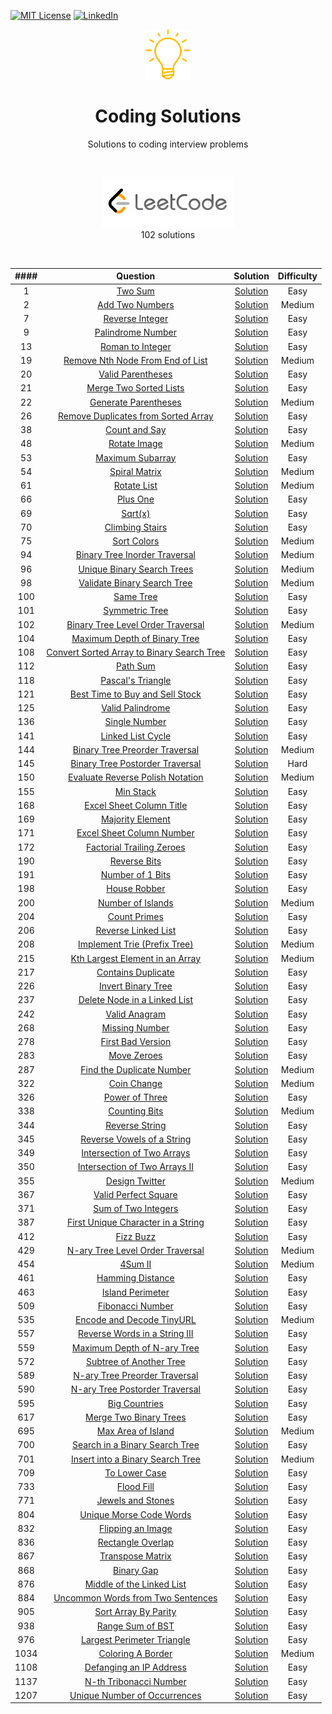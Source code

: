 [![MIT License][license-shield]][license-url]
[![LinkedIn][linkedin-shield]][linkedin-url]

<p align="center"><img src="Images/idea.png" height="80"><h1 align="center">Coding Solutions</h1><p align="center">Solutions to coding interview problems</p></p>

<br/><p align="center"><img src="Images/leetcode.png" height="80"><br/>102 solutions</p><br/>

| #### |                                                        Question                                                        |                                                                                      Solution                                                                                      | Difficulty |
|:----:|:----------------------------------------------------------------------------------------------------------------------:|:----------------------------------------------------------------------------------------------------------------------------------------------------------------------------------:|:----------:|
|    1 |                                   [Two Sum](https://leetcode.com/problems/two-sum/)                                    |                             [Solution](https://github.com/VladislavJevremovic/LeetCode-Solutions/blob/master/leetcode/0001.%20Two%20Sum/Solution.swift)                              |    Easy    |
|    2 |                            [Add Two Numbers](https://leetcode.com/problems/add-two-numbers)                            |                        [Solution](https://github.com/VladislavJevremovic/LeetCode-Solutions/blob/master/leetcode/0002.%20Add%20Two%20Numbers/Solution.swift)                         |   Medium   |
|    7 |                           [Reverse Integer](https://leetcode.com/problems/reverse-integer/)                            |                         [Solution](https://github.com/VladislavJevremovic/LeetCode-Solutions/blob/master/leetcode/0007.%20Reverse%20Integer/Solution.swift)                          |    Easy    |
|    9 |                         [Palindrome Number](https://leetcode.com/problems/palindrome-number/)                          |                        [Solution](https://github.com/VladislavJevremovic/LeetCode-Solutions/blob/master/leetcode/0009.%20Palindrome%20Number/Solution.swift)                         |    Easy    |
|   13 |                          [Roman to Integer](https://leetcode.com/problems/roman-to-integer/)                           |                        [Solution](https://github.com/VladislavJevremovic/LeetCode-Solutions/blob/master/leetcode/0013.%20Roman%20to%20Integer/Solution.swift)                        |    Easy    |
|   19 |           [Remove Nth Node From End of List](https://leetcode.com/problems/remove-nth-node-from-end-of-list)           |            [Solution](https://github.com/VladislavJevremovic/LeetCode-Solutions/blob/master/leetcode/0019.%20Remove%20Nth%20Node%20From%20End%20of%20List/Solution.swift)            |   Medium   |
|   20 |                         [Valid Parentheses](https://leetcode.com/problems/valid-parentheses/)                          |                        [Solution](https://github.com/VladislavJevremovic/LeetCode-Solutions/blob/master/leetcode/0020.%20Valid%20Parentheses/Solution.swift)                         |    Easy    |
|   21 |                    [Merge Two Sorted Lists](https://leetcode.com/problems/merge-two-sorted-lists/)                     |                     [Solution](https://github.com/VladislavJevremovic/LeetCode-Solutions/blob/master/leetcode/0021.%20Merge%20Two%20Sorted%20Lists/Solution.py)                      |    Easy    |
|   22 |                      [Generate Parentheses](https://leetcode.com/problems/generate-parentheses/)                       |                       [Solution](https://github.com/VladislavJevremovic/LeetCode-Solutions/blob/master/leetcode/0022.%20Generate%20Parentheses/Solution.java)                        |   Medium   |
|   26 |       [Remove Duplicates from Sorted Array](https://leetcode.com/problems/remove-duplicates-from-sorted-array/)        |            [Solution](https://github.com/VladislavJevremovic/LeetCode-Solutions/blob/master/leetcode/0026.%20Remove%20Duplicates%20from%20Sorted%20Array/Solution.swift)             |    Easy    |
|   38 |                             [Count and Say](https://leetcode.com/problems/count-and-say/)                              |                         [Solution](https://github.com/VladislavJevremovic/LeetCode-Solutions/blob/master/leetcode/0038.%20Count%20and%20Say/Solution.swift)                          |    Easy    |
|   48 |                              [Rotate Image](https://leetcode.com/problems/rotate-image/)                               |                           [Solution](https://github.com/VladislavJevremovic/LeetCode-Solutions/blob/master/leetcode/0048.%20Rotate%20Image/Solution.swift)                           |   Medium   |
|   53 |                          [Maximum Subarray](https://leetcode.com/problems/maximum-subarray/)                           |                         [Solution](https://github.com/VladislavJevremovic/LeetCode-Solutions/blob/master/leetcode/0053.%20Maximum%20Subarray/Solution.swift)                         |    Easy    |
|   54 |                             [Spiral Matrix](https://leetcode.com/problems/spiral-matrix/)                              |                          [Solution](https://github.com/VladislavJevremovic/LeetCode-Solutions/blob/master/leetcode/0054.%20Spiral%20Matrix/Solution.swift)                           |   Medium   |
|   61 |                                [Rotate List](https://leetcode.com/problems/rotate-list)                                |                             [Solution](https://github.com/VladislavJevremovic/LeetCode-Solutions/blob/master/leetcode/0061.%20Rotate%20List/Solution.py)                             |   Medium   |
|   66 |                                  [Plus One](https://leetcode.com/problems/plus-one/)                                   |                             [Solution](https://github.com/VladislavJevremovic/LeetCode-Solutions/blob/master/leetcode/0066.%20Plus%20One/Solution.swift)                             |    Easy    |
|   69 |                                    [Sqrt(x)](https://leetcode.com/problems/sqrtx/)                                     |                              [Solution](https://github.com/VladislavJevremovic/LeetCode-Solutions/blob/master/leetcode/0069.%20Sqrt(x)/Solution.swift)                               |    Easy    |
|   70 |                           [Climbing Stairs](https://leetcode.com/problems/climbing-stairs/)                            |                         [Solution](https://github.com/VladislavJevremovic/LeetCode-Solutions/blob/master/leetcode/0070.%20Climbing%20Stairs/Solution.swift)                          |    Easy    |
|   75 |                               [Sort Colors](https://leetcode.com/problems/sort-colors/)                                |                           [Solution](https://github.com/VladislavJevremovic/LeetCode-Solutions/blob/master/leetcode/0075.%20Sort%20Colors/Solution.swift)                            |   Medium   |
|   94 |             [Binary Tree Inorder Traversal](https://leetcode.com/problems/binary-tree-inorder-traversal/)              |                [Solution](https://github.com/VladislavJevremovic/LeetCode-Solutions/blob/master/leetcode/0094.%20Binary%20Tree%20Inorder%20Traversal/Solution.swift)                 |   Medium   |
|   96 |                [Unique Binary Search Trees](https://leetcode.com/problems/unique-binary-search-trees/)                 |                  [Solution](https://github.com/VladislavJevremovic/LeetCode-Solutions/blob/master/leetcode/0096.%20Unique%20Binary%20Search%20Trees/Solution.swift)                  |   Medium   |
|   98 |               [Validate Binary Search Tree](https://leetcode.com/problems/validate-binary-search-tree/)                |                 [Solution](https://github.com/VladislavJevremovic/LeetCode-Solutions/blob/master/leetcode/0098.%20Validate%20Binary%20Search%20Tree/Solution.swift)                  |   Medium   |
|  100 |                                 [Same Tree](https://leetcode.com/problems/same-tree/)                                  |                            [Solution](https://github.com/VladislavJevremovic/LeetCode-Solutions/blob/master/leetcode/0100.%20Same%20Tree/Solution.swift)                             |    Easy    |
|  101 |                            [Symmetric Tree](https://leetcode.com/problems/symmetric-tree/)                             |                          [Solution](https://github.com/VladislavJevremovic/LeetCode-Solutions/blob/master/leetcode/0101.%20Symmetric%20Tree/Solution.swift)                          |    Easy    |
|  102 |         [Binary Tree Level Order Traversal](https://leetcode.com/problems/binary-tree-level-order-traversal/)          |             [Solution](https://github.com/VladislavJevremovic/LeetCode-Solutions/blob/master/leetcode/0102.%20Binary%20Tree%20Level%20Order%20Traversal/Solution.swift)              |   Medium   |
|  104 |              [Maximum Depth of Binary Tree](https://leetcode.com/problems/maximum-depth-of-binary-tree/)               |                [Solution](https://github.com/VladislavJevremovic/LeetCode-Solutions/blob/master/leetcode/0104.%20Maximum%20Depth%20of%20Binary%20Tree/Solution.swift)                |    Easy    |
|  108 |[Convert Sorted Array to Binary Search Tree](https://leetcode.com/problems/convert-sorted-array-to-binary-search-tree/) |       [Solution](https://github.com/VladislavJevremovic/LeetCode-Solutions/blob/master/leetcode/0108.%20Convert%20Sorted%20Array%20to%20Binary%20Search%20Tree/Solution.swift)       |    Easy    |
|  112 |                                  [Path Sum](https://leetcode.com/problems/path-sum/)                                   |                             [Solution](https://github.com/VladislavJevremovic/LeetCode-Solutions/blob/master/leetcode/0112.%20Path%20Sum/Solution.swift)                             |    Easy    |
|  118 |                          [Pascal's Triangle](https://leetcode.com/problems/pascals-triangle/)                          |                        [Solution](https://github.com/VladislavJevremovic/LeetCode-Solutions/blob/master/leetcode/0118.%20Pascal's%20Triangle/Solution.swift)                         |    Easy    |
|  121 |           [Best Time to Buy and Sell Stock](https://leetcode.com/problems/best-time-to-buy-and-sell-stock/)            |            [Solution](https://github.com/VladislavJevremovic/LeetCode-Solutions/blob/master/leetcode/0121.%20Best%20Time%20to%20Buy%20and%20Sell%20Stock/Solution.swift)             |    Easy    |
|  125 |                          [Valid Palindrome](https://leetcode.com/problems/valid-palindrome/)                           |                         [Solution](https://github.com/VladislavJevremovic/LeetCode-Solutions/blob/master/leetcode/0125.%20Valid%20Palindrome/Solution.swift)                         |    Easy    |
|  136 |                             [Single Number](https://leetcode.com/problems/single-number/)                              |                          [Solution](https://github.com/VladislavJevremovic/LeetCode-Solutions/blob/master/leetcode/0136.%20Single%20Number/Solution.swift)                           |    Easy    |
|  141 |                         [Linked List Cycle](https://leetcode.com/problems/linked-list-cycle/)                          |                         [Solution](https://github.com/VladislavJevremovic/LeetCode-Solutions/blob/master/leetcode/0141.%20Linked%20List%20Cycle/Solution.py)                         |    Easy    |
|  144 |            [Binary Tree Preorder Traversal](https://leetcode.com/problems/binary-tree-preorder-traversal/)             |                [Solution](https://github.com/VladislavJevremovic/LeetCode-Solutions/blob/master/leetcode/0144.%20Binary%20Tree%20Preorder%20Traversal/Solution.swift)                |   Medium   |
|  145 |           [Binary Tree Postorder Traversal](https://leetcode.com/problems/binary-tree-postorder-traversal/)            |               [Solution](https://github.com/VladislavJevremovic/LeetCode-Solutions/blob/master/leetcode/0145.%20Binary%20Tree%20Postorder%20Traversal/Solution.swift)                |    Hard    |
|  150 |          [Evaluate Reverse Polish Notation](https://leetcode.com/problems/evaluate-reverse-polish-notation/)           |               [Solution](https://github.com/VladislavJevremovic/LeetCode-Solutions/blob/master/leetcode/0150.%20Evaluate%20Reverse%20Polish%20Notation/Solution.swift)               |   Medium   |
|  155 |                                 [Min Stack](https://leetcode.com/problems/min-stack/)                                  |                            [Solution](https://github.com/VladislavJevremovic/LeetCode-Solutions/blob/master/leetcode/0155.%20Min%20Stack/Solution.swift)                             |    Easy    |
|  168 |                  [Excel Sheet Column Title](https://leetcode.com/problems/excel-sheet-column-title/)                   |                   [Solution](https://github.com/VladislavJevremovic/LeetCode-Solutions/blob/master/leetcode/0168.%20Excel%20Sheet%20Column%20Title/Solution.swift)                   |    Easy    |
|  169 |                          [Majority Element](https://leetcode.com/problems/majority-element/)                           |                         [Solution](https://github.com/VladislavJevremovic/LeetCode-Solutions/blob/master/leetcode/0169.%20Majority%20Element/Solution.swift)                         |    Easy    |
|  171 |                 [Excel Sheet Column Number](https://leetcode.com/problems/excel-sheet-column-number/)                  |                  [Solution](https://github.com/VladislavJevremovic/LeetCode-Solutions/blob/master/leetcode/0171.%20Excel%20Sheet%20Column%20Number/Solution.swift)                   |    Easy    |
|  172 |                 [Factorial Trailing Zeroes](https://leetcode.com/problems/factorial-trailing-zeroes/)                  |                   [Solution](https://github.com/VladislavJevremovic/LeetCode-Solutions/blob/master/leetcode/0172.%20Factorial%20Trailing%20Zeroes/Solution.swift)                    |    Easy    |
|  190 |                              [Reverse Bits](https://leetcode.com/problems/reverse-bits/)                               |                           [Solution](https://github.com/VladislavJevremovic/LeetCode-Solutions/blob/master/leetcode/0190.%20Reverse%20Bits/Solution.swift)                           |    Easy    |
|  191 |                          [Number of 1 Bits](https://leetcode.com/problems/number-of-1-bits/)                           |                       [Solution](https://github.com/VladislavJevremovic/LeetCode-Solutions/blob/master/leetcode/0191.%20Number%20of%201%20Bits/Solution.swift)                       |    Easy    |
|  198 |                        [House Robber](https://leetcode.com/problems/house-robber/submissions/)                         |                           [Solution](https://github.com/VladislavJevremovic/LeetCode-Solutions/blob/master/leetcode/0198.%20House%20Robber/Solution.swift)                           |    Easy    |
|  200 |                          [Number of Islands](https://leetcode.com/problems/number-of-islands)                          |                       [Solution](https://github.com/VladislavJevremovic/LeetCode-Solutions/blob/master/leetcode/0200.%20Number%20of%20Islands/Solution.swift)                        |   Medium   |
|  204 |                              [Count Primes](https://leetcode.com/problems/count-primes/)                               |                           [Solution](https://github.com/VladislavJevremovic/LeetCode-Solutions/blob/master/leetcode/0204.%20Count%20Primes/Solution.swift)                           |    Easy    |
|  206 |                       [Reverse Linked List](https://leetcode.com/problems/reverse-linked-list/)                        |                      [Solution](https://github.com/VladislavJevremovic/LeetCode-Solutions/blob/master/leetcode/0206.%20Reverse%20Linked%20List/Solution.swift)                       |    Easy    |
|  208 |               [Implement Trie (Prefix Tree)](https://leetcode.com/problems/implement-trie-prefix-tree/)                |                 [Solution](https://github.com/VladislavJevremovic/LeetCode-Solutions/blob/master/leetcode/0208.%20Implement%20Trie%20(Prefix%20Tree)/Solution.swift)                 |   Medium   |
|  215 |           [Kth Largest Element in an Array](https://leetcode.com/problems/kth-largest-element-in-an-array/)            |               [Solution](https://github.com/VladislavJevremovic/LeetCode-Solutions/blob/master/leetcode/0215.%20Kth%20Largest%20Element%20in%20an%20Array/Solution.py)               |   Medium   |
|  217 |                        [Contains Duplicate](https://leetcode.com/problems/contains-duplicate/)                         |                        [Solution](https://github.com/VladislavJevremovic/LeetCode-Solutions/blob/master/leetcode/0217.%20Contains%20Duplicate/Solution.swift)                        |    Easy    |
|  226 |                        [Invert Binary Tree](https://leetcode.com/problems/invert-binary-tree/)                         |                        [Solution](https://github.com/VladislavJevremovic/LeetCode-Solutions/blob/master/leetcode/0226.%20Invert%20Binary%20Tree/Solution.py)                         |    Easy    |
|  237 |              [Delete Node in a Linked List](https://leetcode.com/problems/delete-node-in-a-linked-list/)               |                [Solution](https://github.com/VladislavJevremovic/LeetCode-Solutions/blob/master/leetcode/0237.%20Delete%20Node%20in%20a%20Linked%20List/Solution.py)                 |    Easy    |
|  242 |                             [Valid Anagram](https://leetcode.com/problems/valid-anagram/)                              |                          [Solution](https://github.com/VladislavJevremovic/LeetCode-Solutions/blob/master/leetcode/0242.%20Valid%20Anagram/Solution.swift)                           |    Easy    |
|  268 |                            [Missing Number](https://leetcode.com/problems/missing-number/)                             |                          [Solution](https://github.com/VladislavJevremovic/LeetCode-Solutions/blob/master/leetcode/0268.%20Missing%20Number/Solution.swift)                          |    Easy    |
|  278 |                          [First Bad Version](https://leetcode.com/problems/first-bad-version)                          |                         [Solution](https://github.com/VladislavJevremovic/LeetCode-Solutions/blob/master/leetcode/0278.%20First%20Bad%20Version/Solution.py)                         |    Easy    |
|  283 |                               [Move Zeroes](https://leetcode.com/problems/move-zeroes/)                                |                           [Solution](https://github.com/VladislavJevremovic/LeetCode-Solutions/blob/master/leetcode/0283.%20Move%20Zeroes/Solution.swift)                            |    Easy    |
|  287 |                 [Find the Duplicate Number](https://leetcode.com/problems/find-the-duplicate-number/)                  |                  [Solution](https://github.com/VladislavJevremovic/LeetCode-Solutions/blob/master/leetcode/0287.%20Find%20the%20Duplicate%20Number/Solution.swift)                   |   Medium   |
|  322 |                               [Coin Change](https://leetcode.com/problems/coin-change/)                                |                           [Solution](https://github.com/VladislavJevremovic/LeetCode-Solutions/blob/master/leetcode/0322.%20Coin%20Change/Solution.swift)                            |   Medium   |
|  326 |                            [Power of Three](https://leetcode.com/problems/power-of-three/)                             |                         [Solution](https://github.com/VladislavJevremovic/LeetCode-Solutions/blob/master/leetcode/0326.%20Power%20of%20Three/Solution.swift)                         |    Easy    |
|  338 |                             [Counting Bits](https://leetcode.com/problems/counting-bits/)                              |                          [Solution](https://github.com/VladislavJevremovic/LeetCode-Solutions/blob/master/leetcode/0338.%20Counting%20Bits/Solution.swift)                           |   Medium   |
|  344 |                            [Reverse String](https://leetcode.com/problems/reverse-string/)                             |                           [Solution](https://github.com/VladislavJevremovic/LeetCode-Solutions/blob/master/leetcode/0344.%20Reverse%20String/Solution.py)                            |    Easy    |
|  345 |                [Reverse Vowels of a String](https://leetcode.com/problems/reverse-vowels-of-a-string/)                 |                 [Solution](https://github.com/VladislavJevremovic/LeetCode-Solutions/blob/master/leetcode/0345.%20Reverse%20Vowels%20of%20a%20String/Solution.java)                  |    Easy    |
|  349 |                [Intersection of Two Arrays](https://leetcode.com/problems/intersection-of-two-arrays/)                 |                  [Solution](https://github.com/VladislavJevremovic/LeetCode-Solutions/blob/master/leetcode/0349.%20Intersection%20of%20Two%20Arrays/Solution.swift)                  |    Easy    |
|  350 |             [Intersection of Two Arrays II](https://leetcode.com/problems/intersection-of-two-arrays-ii/)              |               [Solution](https://github.com/VladislavJevremovic/LeetCode-Solutions/blob/master/leetcode/0350.%20Intersection%20of%20Two%20Arrays%20II/Solution.swift)                |    Easy    |
|  355 |                            [Design Twitter](https://leetcode.com/problems/design-twitter/)                             |                          [Solution](https://github.com/VladislavJevremovic/LeetCode-Solutions/blob/master/leetcode/0355.%20Design%20Twitter/Solution.swift)                          |   Medium   |
|  367 |                      [Valid Perfect Square](https://leetcode.com/problems/valid-perfect-square/)                       |                      [Solution](https://github.com/VladislavJevremovic/LeetCode-Solutions/blob/master/leetcode/0367.%20Valid%20Perfect%20Square/Solution.swift)                      |    Easy    |
|  371 |                       [Sum of Two Integers](https://leetcode.com/problems/sum-of-two-integers/)                        |                     [Solution](https://github.com/VladislavJevremovic/LeetCode-Solutions/blob/master/leetcode/0371.%20Sum%20of%20Two%20Integers/Solution.swift)                      |    Easy    |
|  387 |        [First Unique Character in a String](https://leetcode.com/problems/first-unique-character-in-a-string/)         |            [Solution](https://github.com/VladislavJevremovic/LeetCode-Solutions/blob/master/leetcode/0387.%20First%20Unique%20Character%20in%20a%20String/Solution.swift)            |    Easy    |
|  412 |                                 [Fizz Buzz](https://leetcode.com/problems/fizz-buzz/)                                  |                              [Solution](https://github.com/VladislavJevremovic/LeetCode-Solutions/blob/master/leetcode/0412.%20Fizz%20Buzz/Solution.py)                              |    Easy    |
|  429 |          [N-ary Tree Level Order Traversal](https://leetcode.com/problems/n-ary-tree-level-order-traversal/)           |              [Solution](https://github.com/VladislavJevremovic/LeetCode-Solutions/blob/master/leetcode/0429.%20N-ary%20Tree%20Level%20Order%20Traversal/Solution.java)               |   Medium   |
|  454 |                                   [4Sum II](https://leetcode.com/problems/4sum-ii/)                                    |                             [Solution](https://github.com/VladislavJevremovic/LeetCode-Solutions/blob/master/leetcode/0454.%204Sum%20II/Solution.swift)                              |   Medium   |
|  461 |                          [Hamming Distance](https://leetcode.com/problems/hamming-distance/)                           |                         [Solution](https://github.com/VladislavJevremovic/LeetCode-Solutions/blob/master/leetcode/0461.%20Hamming%20Distance/Solution.swift)                         |    Easy    |
|  463 |                          [Island Perimeter](https://leetcode.com/problems/island-perimeter/)                           |                         [Solution](https://github.com/VladislavJevremovic/LeetCode-Solutions/blob/master/leetcode/0463.%20Island%20Perimeter/Solution.swift)                         |    Easy    |
|  509 |                          [Fibonacci Number](https://leetcode.com/problems/fibonacci-number/)                           |                          [Solution](https://github.com/VladislavJevremovic/LeetCode-Solutions/blob/master/leetcode/0509.%20Fibonacci%20Number/Solution.py)                           |    Easy    |
|  535 |                  [Encode and Decode TinyURL](https://leetcode.com/problems/encode-and-decode-tinyurl)                  |                    [Solution](https://github.com/VladislavJevremovic/LeetCode-Solutions/blob/master/leetcode/0535.%20Encode%20and%20Decode%20TinyURL/Solution.py)                    |   Medium   |
|  557 |             [Reverse Words in a String III](https://leetcode.com/problems/reverse-words-in-a-string-iii/)              |                [Solution](https://github.com/VladislavJevremovic/LeetCode-Solutions/blob/master/leetcode/0557.%20Reverse%20Words%20in%20a%20String%20III/Solution.py)                |    Easy    |
|  559 |                [Maximum Depth of N-ary Tree](https://leetcode.com/problems/maximum-depth-of-n-ary-tree)                |                  [Solution](https://github.com/VladislavJevremovic/LeetCode-Solutions/blob/master/leetcode/0559.%20Maximum%20Depth%20of%20N-ary%20Tree/Solution.py)                  |    Easy    |
|  572 |                   [Subtree of Another Tree](https://leetcode.com/problems/subtree-of-another-tree/)                    |                   [Solution](https://github.com/VladislavJevremovic/LeetCode-Solutions/blob/master/leetcode/0572.%20Subtree%20of%20Another%20Tree/Solution.swift)                    |    Easy    |
|  589 |             [N-ary Tree Preorder Traversal](https://leetcode.com/problems/n-ary-tree-preorder-traversal/)              |                  [Solution](https://github.com/VladislavJevremovic/LeetCode-Solutions/blob/master/leetcode/0589.%20N-ary%20Tree%20Preorder%20Traversal/Solution.py)                  |    Easy    |
|  590 |            [N-ary Tree Postorder Traversal](https://leetcode.com/problems/n-ary-tree-postorder-traversal/)             |                 [Solution](https://github.com/VladislavJevremovic/LeetCode-Solutions/blob/master/leetcode/0590.%20N-ary%20Tree%20Postorder%20Traversal/Solution.py)                  |    Easy    |
|  595 |                             [Big Countries](https://leetcode.com/problems/big-countries/)                              |                           [Solution](https://github.com/VladislavJevremovic/LeetCode-Solutions/blob/master/leetcode/0595.%20Big%20Countries/Solution.sql)                            |    Easy    |
|  617 |                    [Merge Two Binary Trees](https://leetcode.com/problems/merge-two-binary-trees/)                     |                     [Solution](https://github.com/VladislavJevremovic/LeetCode-Solutions/blob/master/leetcode/0617.%20Merge%20Two%20Binary%20Trees/Solution.py)                      |    Easy    |
|  695 |                        [Max Area of Island](https://leetcode.com/problems/max-area-of-island/)                         |                      [Solution](https://github.com/VladislavJevremovic/LeetCode-Solutions/blob/master/leetcode/0695.%20Max%20Area%20of%20Island/Solution.swift)                      |   Medium   |
|  700 |            [Search in a Binary Search Tree](https://leetcode.com/problems/search-in-a-binary-search-tree/)             |              [Solution](https://github.com/VladislavJevremovic/LeetCode-Solutions/blob/master/leetcode/0700.%20Search%20in%20a%20Binary%20Search%20Tree/Solution.swift)              |    Easy    |
|  701 |           [Insert into a Binary Search Tree](https://leetcode.com/problems/insert-into-a-binary-search-tree)           |              [Solution](https://github.com/VladislavJevremovic/LeetCode-Solutions/blob/master/leetcode/0701.%20Insert%20into%20a%20Binary%20Search%20Tree/Solution.py)               |   Medium   |
|  709 |                             [To Lower Case](https://leetcode.com/problems/to-lower-case/)                              |                         [Solution](https://github.com/VladislavJevremovic/LeetCode-Solutions/blob/master/leetcode/0709.%20To%20Lower%20Case/Solution.swift)                          |    Easy    |
|  733 |                                [Flood Fill](https://leetcode.com/problems/flood-fill/)                                 |                            [Solution](https://github.com/VladislavJevremovic/LeetCode-Solutions/blob/master/leetcode/0733.%20Flood%20Fill/Solution.java)                             |    Easy    |
|  771 |                         [Jewels and Stones](https://leetcode.com/problems/jewels-and-stones/)                          |                       [Solution](https://github.com/VladislavJevremovic/LeetCode-Solutions/blob/master/leetcode/0771.%20Jewels%20and%20Stones/Solution.swift)                        |    Easy    |
|  804 |                   [Unique Morse Code Words](https://leetcode.com/problems/unique-morse-code-words/)                    |                   [Solution](https://github.com/VladislavJevremovic/LeetCode-Solutions/blob/master/leetcode/0804.%20Unique%20Morse%20Code%20Words/Solution.swift)                    |    Easy    |
|  832 |                          [Flipping an Image](https://leetcode.com/problems/flipping-an-image)                          |                       [Solution](https://github.com/VladislavJevremovic/LeetCode-Solutions/blob/master/leetcode/0832.%20Flipping%20an%20Image/Solution.swift)                        |    Easy    |
|  836 |                         [Rectangle Overlap](https://leetcode.com/problems/rectangle-overlap/)                          |                        [Solution](https://github.com/VladislavJevremovic/LeetCode-Solutions/blob/master/leetcode/0836.%20Rectangle%20Overlap/Solution.swift)                         |    Easy    |
|  867 |                          [Transpose Matrix](https://leetcode.com/problems/transpose-matrix/)                           |                          [Solution](https://github.com/VladislavJevremovic/LeetCode-Solutions/blob/master/leetcode/0867.%20Transpose%20Matrix/Solution.py)                           |    Easy    |
|  868 |                                [Binary Gap](https://leetcode.com/problems/binary-gap/)                                 |                             [Solution](https://github.com/VladislavJevremovic/LeetCode-Solutions/blob/master/leetcode/0868.%20Binary%20Gap/Solution.py)                              |    Easy    |
|  876 |                  [Middle of the Linked List](https://leetcode.com/problems/middle-of-the-linked-list)                  |                 [Solution](https://github.com/VladislavJevremovic/LeetCode-Solutions/blob/master/leetcode/0876.%20Middle%20of%20the%20Linked%20List/Solution.swift)                  |    Easy    |
|  884 |         [Uncommon Words from Two Sentences](https://leetcode.com/problems/uncommon-words-from-two-sentences/)          |             [Solution](https://github.com/VladislavJevremovic/LeetCode-Solutions/blob/master/leetcode/0884.%20Uncommon%20Words%20from%20Two%20Sentences/Solution.swift)              |    Easy    |
|  905 |                       [Sort Array By Parity](https://leetcode.com/problems/sort-array-by-parity)                       |                      [Solution](https://github.com/VladislavJevremovic/LeetCode-Solutions/blob/master/leetcode/0905.%20Sort%20Array%20By%20Parity/Solution.py)                       |    Easy    |
|  938 |                          [Range Sum of BST](https://leetcode.com/problems/range-sum-of-bst/)                           |                       [Solution](https://github.com/VladislavJevremovic/LeetCode-Solutions/blob/master/leetcode/0938.%20Range%20Sum%20of%20BST/Solution.swift)                       |    Easy    |
|  976 |                [Largest Perimeter Triangle](https://leetcode.com/problems/largest-perimeter-triangle/)                 |                   [Solution](https://github.com/VladislavJevremovic/LeetCode-Solutions/blob/master/leetcode/0976.%20Largest%20Perimeter%20Triangle/Solution.swift)                   |    Easy    |
| 1034 |                         [Coloring A Border](https://leetcode.com/problems/coloring-a-border/)                          |                       [Solution](https://github.com/VladislavJevremovic/LeetCode-Solutions/blob/master/leetcode/1034.%20Coloring%20A%20Border/Solution.swift)                        |   Medium   |
| 1108 |                   [Defanging an IP Address](https://leetcode.com/problems/defanging-an-ip-address/)                    |                   [Solution](https://github.com/VladislavJevremovic/LeetCode-Solutions/blob/master/leetcode/1108.%20Defanging%20an%20IP%20Address/Solution.swift)                    |    Easy    |
| 1137 |                    [N-th Tribonacci Number](https://leetcode.com/problems/n-th-tribonacci-number/)                     |                     [Solution](https://github.com/VladislavJevremovic/LeetCode-Solutions/blob/master/leetcode/1137.%20N-th%20Tribonacci%20Number/Solution.swift)                     |    Easy    |
| 1207 |               [Unique Number of Occurrences](https://leetcode.com/problems/unique-number-of-occurrences)               |                 [Solution](https://github.com/VladislavJevremovic/LeetCode-Solutions/blob/master/leetcode/1207.%20Unique%20Number%20of%20Occurrences/Solution.swift)                 |    Easy    |

[license-shield]: https://img.shields.io/github/license/VladislavJevremovic/Coding-Solutions.svg?style=flat-square
[license-url]: https://github.com/VladislavJevremovic/LeetCode-Solutions/blob/master/LICENSE
[linkedin-shield]: https://img.shields.io/badge/-LinkedIn-black.svg?style=flat-square&logo=linkedin&colorB=555
[linkedin-url]: https://linkedin.com/in/vladislavjevremovic
